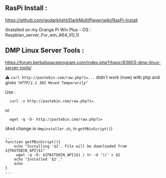 
## RasPi Install :

https://github.com/godarklight/DarkMultiPlayer/wiki/RasPi-Install

(Installed on my Orange Pi Win Plus - OS : Raspbian_server_For_win_A64_V0_1)



## DMP Linux Server Tools :

https://forum.kerbalspaceprogram.com/index.php?/topic/83603-dmp-linux-server-tools/

 
 :warning: `curl http://pastebin.com/raw.php?i=...` didn't work (now) with php and gives *`"HTTP/1.1 302 Moved Temporarily"`*

Use :
```
  curl -v http://pastebin.com/raw.php?i=
```
  or
```
  wget -q -O- http://pastebin.com/raw.php?i=
```

(And change in `dmpinstaller.sh`, in `getPBinScript()`)

```
...
function getPBinScript(){
    echo "Installing '$2'. File will be downloaded from ${PASTEBIN_API}$1"
     wget -q -O- ${PASTEBIN_API}$1 | tr -d '\r' > $2
    echo "Installed '$2'."
    echo
}
...
```
